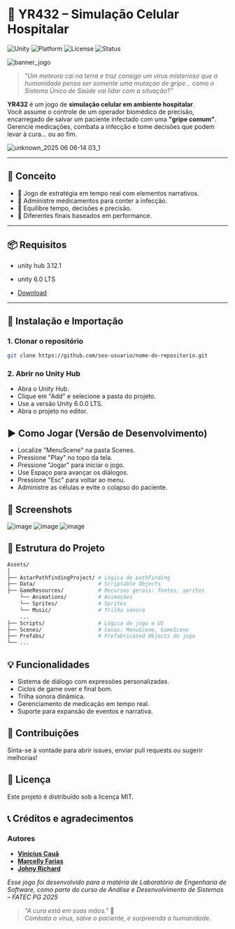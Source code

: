 # 🧪 YR432 – Simulação Celular Hospitalar

![Unity](https://img.shields.io/badge/Unity-6.0_LTS-blue.svg)
![Platform](https://img.shields.io/badge/Platform-PC-orange.svg)
![License](https://img.shields.io/badge/License-MIT-green.svg)
![Status](https://img.shields.io/badge/Status-Em%20desenvolvimento-yellow.svg)

![banner_jogo](https://github.com/user-attachments/assets/61918148-95e6-45b9-a2af-a92e05b04d1f)
> *"Um meteoro cai na terra e traz consigo um vírus misterioso que a humanidade pensa ser somente uma mutaçao de gripe... como o Sistema Único de Saúde vai lidar com a situação?"*

**YR432** é um jogo de **simulação celular em ambiente hospitalar**.  
Você assume o controle de um operador biomédico de precisão, encarregado de salvar um paciente infectado com uma **"gripe comum"**.  
Gerencie medicações, combata a infecção e tome decisões que podem levar à cura... ou ao fim.

![unknown_2025 06 06-14 03_1](https://github.com/user-attachments/assets/613df5f5-a13d-465b-a956-a213b4503b99)

---

## 🧠 Conceito

- 🧬 Jogo de estratégia em tempo real com elementos narrativos.
- 💊 Administre medicamentos para conter a infecção.
- 🧠 Equilibre tempo, decisões e precisão.
- 🔄 Diferentes finais baseados em performance.

---

## 📦 Requisitos

- unity hub 3.12.1
- unity 6.0 LTS
  
- [Download](https://unity.com/releases/unity-6)

---

## 🚀 Instalação e Importação

### 1. Clonar o repositório

```bash
git clone https://github.com/seu-usuario/nome-do-repositorio.git
```

### 2. Abrir no Unity Hub

- Abra o Unity Hub.
- Clique em "Add" e selecione a pasta do projeto.
- Use a versão Unity 6.0.0 LTS.
- Abra o projeto no editor.

## ▶️ Como Jogar (Versão de Desenvolvimento)

- Localize "MenuScene" na pasta Scenes.
- Pressione "Play" no topo da tela.
- Pressione "Jogar" para iniciar o jogo.
- Use Espaço para avançar os diálogos.
- Pressione "Esc" para voltar ao menu.
- Administre as células e evite o colapso do paciente.

## 📸 Screenshots

![image](https://github.com/user-attachments/assets/ce9ed83f-27af-4543-8a1e-25503178278f)
![image](https://github.com/user-attachments/assets/3652d6d8-e7dc-48ff-8030-ed3eea968ecc)
![image](https://github.com/user-attachments/assets/22fdd628-864e-4a1a-add3-7a9a551e3b87)

## 📁 Estrutura do Projeto

```bash
Assets/
│
├── AstarPathfindingProject/ # Lógica de pathFinding
├── Data/                    # Scriptable Objects
├── GameResources/           # Recursos gerais: fontes, sprites
    └── Animations/          # Animações
    └── Sprites/             # Sprites
    └── Music/               # Trilha sonora
    ...
├── Scripts/                 # Lógica de jogo e UI
├── Scenes/                  # Cenas: MenuScene, GameScene
├── Prefabs/                 # Prefabricated Objects do jogo
└── ...
```

## 💡 Funcionalidades

- Sistema de diálogo com expressões personalizadas.
- Ciclos de game over e final bom.
- Trilha sonora dinâmica.
- Gerenciamento de medicação em tempo real.
- Suporte para expansão de eventos e narrativa.

## 🧬 Contribuições
Sinta-se à vontade para abrir issues, enviar pull requests ou sugerir melhorias!

## 📃 Licença
Este projeto é distribuído sob a licença MIT.

## 📞 Créditos e agradecimentos
### Autores
- **[Vinicius Cauã](https://github.com/Vinicius-Caua)** 
- **[Marcelly Farias](https://github.com/marcyroz)**
- **[Johny Richard](https://github.com/devJohnyRRS)**

*Esse jogo foi desenvolvido para a matéria de Laboratório de Engenharia de Software, como parte do curso de Análise e Desenvolvimento de Sistemas – FATEC PG 2025*

> *"A cura está em suas mãos."* 🧫  
> *Combata o vírus, salve o paciente, e surpreenda a humanidade.*

